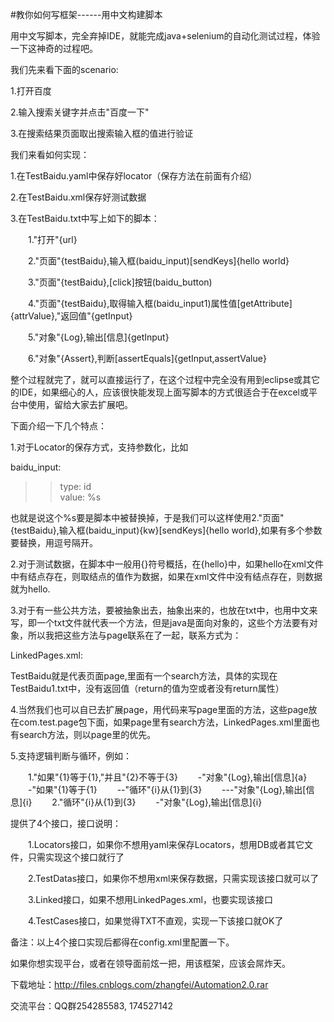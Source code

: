 #教你如何写框架------用中文构建脚本

用中文写脚本，完全弃掉IDE，就能完成java+selenium的自动化测试过程，体验一下这神奇的过程吧。

我们先来看下面的scenario:

1.打开百度

2.输入搜索关键字并点击"百度一下"

3.在搜索结果页面取出搜索输入框的值进行验证

我们来看如何实现：

1.在TestBaidu.yaml中保存好locator（保存方法在前面有介绍）

2.在TestBaidu.xml保存好测试数据

3.在TestBaidu.txt中写上如下的脚本：

　　1."打开"{url}

　　2."页面"{testBaidu},输入框(baidu_input)[sendKeys]{hello world}

　　3."页面"{testBaidu},[click]按钮(baidu_button)

　　4."页面"{testBaidu},取得输入框(baidu_input1)属性值[getAttribute]{attrValue},"返回值"{getInput}

　　5."对象"{Log},输出[信息]{getInput}

　　6."对象"{Assert},判断[assertEquals]{getInput,assertValue}

整个过程就完了，就可以直接运行了，在这个过程中完全没有用到eclipse或其它的IDE，如果细心的人，应该很快能发现上面写脚本的方式很适合于在excel或平台中使用，留给大家去扩展吧。

下面介绍一下几个特点：

1.对于Locator的保存方式，支持参数化，比如

baidu_input:<br>
>>type: id<br>
>>value: %s

也就是说这个%s要是脚本中被替换掉，于是我们可以这样使用2."页面"{testBaidu},输入框(baidu_input){kw}[sendKeys]{hello world},如果有多个参数要替换，用逗号隔开。

2.对于测试数据，在脚本中一般用{}符号概括，在{hello}中，如果hello在xml文件中有结点存在，则取结点的值作为数据，如果在xml文件中没有结点存在，则数据就为hello.

3.对于有一些公共方法，要被抽象出去，抽象出来的，也放在txt中，也用中文来写，即一个txt文件就代表一个方法，但是java是面向对象的，这些个方法要有对象，所以我把这些方法与page联系在了一起，联系方式为：

LinkedPages.xml:

<Pages>
    <TestBaidu>
        <methohd name='search' return='' linked='TestBaidu1'/>
    </TestBaidu>    
</Pages>

TestBaidu就是代表页面page,里面有一个search方法，具体的实现在TestBaidu1.txt中，没有返回值（return的值为空或者没有return属性）

4.当然我们也可以自已去扩展page，用代码来写page里面的方法，这些page放在com.test.page包下面，如果page里有search方法，LinkedPages.xml里面也有search方法，则以page里的优先。

5.支持逻辑判断与循环，例如：

　　1."如果"{1}等于{1},"并且"{2}不等于{3}
　　-"对象"{Log},输出[信息]{a}
　　-"如果"{1}等于{1}
　　--"循环"{i}从{1}到{3}
　　---"对象"{Log},输出[信息]{i}
　　2."循环"{i}从{1}到{3}
　　-"对象"{Log},输出[信息]{i}

提供了4个接口，接口说明：

　　1.Locators接口，如果你不想用yaml来保存Locators，想用DB或者其它文件，只需实现这个接口就行了

　　2.TestDatas接口，如果你不想用xml来保存数据，只需实现该接口就可以了

　　3.Linked接口，如果不想用LinkedPages.xml，也要实现该接口

　　4.TestCases接口，如果觉得TXT不直观，实现一下该接口就OK了

备注：以上4个接口实现后都得在config.xml里配置一下。

如果你想实现平台，或者在领导面前炫一把，用该框架，应该会屌炸天。

 下载地址：http://files.cnblogs.com/zhangfei/Automation2.0.rar

交流平台：QQ群254285583,  174527142
